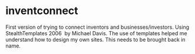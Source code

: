 # inventconnect
First version of trying to connect inventors and businesses/investors. Using StealthTemplates 2006&nbsp; by Michael Davis. The 
use of templates helped me understand how to design my own sites.
This needs to be brought back in name.
